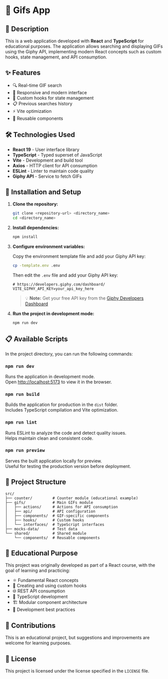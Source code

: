 # 🎯 Gifs App

## 📖 Description

This is a web application developed with **React** and **TypeScript** for educational purposes. The application allows searching and displaying GIFs using the Giphy API, implementing modern React concepts such as custom hooks, state management, and API consumption.

## ✨ Features

- 🔍 Real-time GIF search
- 📱 Responsive and modern interface
- 🎣 Custom hooks for state management
- 📋 Previous searches history
- ⚡ Vite optimization
- 🎨 Reusable components

## 🛠️ Technologies Used

- **React 19** - User interface library
- **TypeScript** - Typed superset of JavaScript
- **Vite** - Development and build tool
- **Axios** - HTTP client for API consumption
- **ESLint** - Linter to maintain code quality
- **Giphy API** - Service to fetch GIFs

## 🚀 Installation and Setup

1. **Clone the repository:**

   ```bash
   git clone <repository-url> <directory_name>
   cd <directory_name>
   ```

2. **Install dependencies:**

   ```bash
   npm install
   ```

3. **Configure environment variables:**

   Copy the environment template file and add your Giphy API key:

   ```bash
   cp -template.env .env
   ```

   Then edit the `.env` file and add your Giphy API key:

   ```env
   # https://developers.giphy.com/dashboard/
   VITE_GIPHY_API_KEY=your_api_key_here
   ```

   > 💡 **Note:** Get your free API key from the [Giphy Developers Dashboard](https://developers.giphy.com/dashboard/)

4. **Run the project in development mode:**

   ```bash
   npm run dev
   ```

## 📋 Available Scripts

In the project directory, you can run the following commands:

### `npm run dev`

Runs the application in development mode.\
Open [http://localhost:5173](http://localhost:5173) to view it in the browser.

### `npm run build`

Builds the application for production in the `dist` folder.\
Includes TypeScript compilation and Vite optimization.

### `npm run lint`

Runs ESLint to analyze the code and detect quality issues.\
Helps maintain clean and consistent code.

### `npm run preview`

Serves the built application locally for preview.\
Useful for testing the production version before deployment.

## 📁 Project Structure

```text
src/
├── counter/         # Counter module (educational example)
├── gifs/            # Main GIFs module
│   ├── actions/     # Actions for API consumption
│   ├── api/         # API configuration
│   ├── components/  # GIF-specific components
│   ├── hooks/       # Custom hooks
│   └── interfaces/  # TypeScript interfaces
├── mocks-data/      # Test data
└── shared/          # Shared module
    └── components/  # Reusable components
```

## 🎯 Educational Purpose

This project was originally developed as part of a React course, with the goal of learning and practicing:

- ⚛️ Fundamental React concepts
- 🎣 Creating and using custom hooks
- 🌐 REST API consumption
- 📝 TypeScript development
- 🏗️ Modular component architecture
- 🧪 Development best practices

## 🤝 Contributions

This is an educational project, but suggestions and improvements are welcome for learning purposes.

## 📄 License

This project is licensed under the license specified in the `LICENSE` file.
